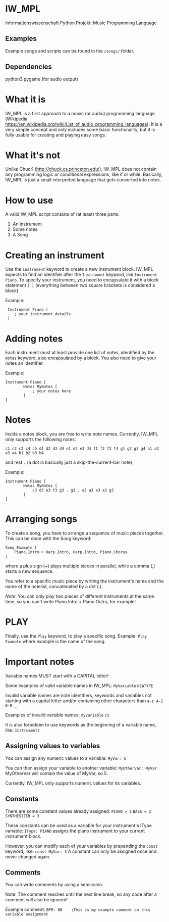 # IW_MPL
Informationswissenschaft Python Projekt: Music Programming Language

## Examples
Example songs and scripts can be found in the `/songs/` folder.

## Dependencies
python3
pygame (for audio output)


What it is
==========
IW_MPL is a first approach to a music (or audio) programming language (Wikipedia https://en.wikipedia.org/wiki/List_of_audio_programming_languages). It is a very simple concept and only includes some basic functionality, but it is fully usable for creating and playing easy songs.

What it's not
=============
Unlike ChucK (http://chuck.cs.princeton.edu/), IW_MPL does not contain any programming logic or conditional expressions, like if or while. Basically, IW_MPL is just a small interpreted language that gets converted into notes.

How to use
==========
A valid IW_MPL script consists of (at least) three parts:
1. An instrument
2. Some notes
3. A Song

Creating an instrument
======================
Use the `Instrument` keyword to create a new instrument block.
IW_MPL expects to find an identifier after the `Instrument` keyword, like `Instrument Piano`. 
To specify your instrument, you need to encapsulate it with a block statement `[ ]` (everything between two square brackets is considered a block).

Example:
```
 Instrument Piano [
    ; your instrument details    
 ]
```

Adding notes
============
Each instrument must at least provide one list of notes, identified by the `Notes` keyword, also encapsulated by a block.
You also need to give your notes an identifier. 

Example:
```
Instrument Piano [
        Notes MyNotes [
            ; your notes here
        ]
]
```

Notes
=====
Inside a notes block, you are free to write note names. 
Currently, IW_MPL only supports the following notes:
```
c1 c2 c3 c4 c5 d1 d2 d3 d4 e1 e2 e3 d4 f1 f2 f3 f4 g1 g2 g3 g4 a1 a2 a3 a4 b1 b2 b3 b4
```
and rest `.` (a dot is basically just a skip-the-current-bar note)

Example:
```
Instrument Piano [
        Notes MyNotes [
            c3 d3 e3 f3 g3 . g3 . a3 a3 a3 a3 g3
        ]
]
```

Arranging songs
===============
To create a song, you have to arrange a sequence of music pieces together. This can be done with the Song keyword:

```
Song Example [
    Piano.Intro + Harp.Intro, Harp.Intro, Piano.Chorus
]
```

where a plus sign (+) plays multiple pieces in parallel, while a comma (,) starts a new sequence.

You refer to a specific music piece by writing the instrument's name and the name of the notelist, concatenated by a dot (.).

*Note*: You can only play two pieces of different instruments at the same time, so you can't write Piano.Intro + Piano.Outro, for example!


PLAY
====
Finally, use the `Play` keyword, to play a specific song.
Example: `Play Example` where example is the name of the song.


Important notes
===============
Variable names MUST start with a CAPITAL letter!

Some examples of valid variable names in IW_MPL:
`MyVariable`
`NEWTYPE`

Invalid variable names are note identifiers, keywords and variables not starting with a capital letter and/or containing
other characters than `a-z A-Z 0-9 _`

Examples of invalid variable names:
`myVariable`
`c3`

It is also forbidden to use keywords as the beginning of a variable name, like:
`Instrument2`

## Assigning values to variables
You can assign any numeric values to a variable:
`MyVar: 5`

You can then assign your variable to another variable:
`MyOtherVar: MyVar`
MyOtherVar will contain the value of MyVar, so 5.

Currently, IW_MPL only supports numeric values for its variables.

## Constants
There are some constant values already assigned:
`PIANO = 1`
`BASS = 2`
`SYNTHESIZER = 3`

These constants can be used as a variable for your instrument's IType variable:
`IType: PIANO`
assigns the piano instrument to your current instrument block.

However, you can modify each of your variables by prepending the `const` keyword, like:
`const MyVar: 3`
A constant can only be assigned once and never changed again.

## Comments
You can write comments by using a semicolon.

Note: The comment reaches until the next line break, so any
code after a comment will also be ignored!

Example comment:
`BPM: 80    ;This is my example comment on this variable assignment`

